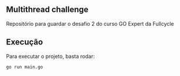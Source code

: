 ## Multithread challenge

Repositório para guardar o desafio 2 do curso GO Expert da Fullcycle

## Execução

Para executar o projeto, basta rodar:

```shell
go run main.go
```